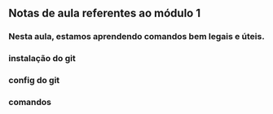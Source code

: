## Notas de aula referentes ao módulo 1
### Nesta aula, estamos aprendendo comandos bem legais e úteis.

### instalação do git

### config do git

### comandos
